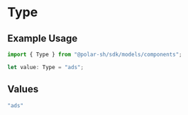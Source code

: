 # Type

## Example Usage

```typescript
import { Type } from "@polar-sh/sdk/models/components";

let value: Type = "ads";
```

## Values

```typescript
"ads"
```
